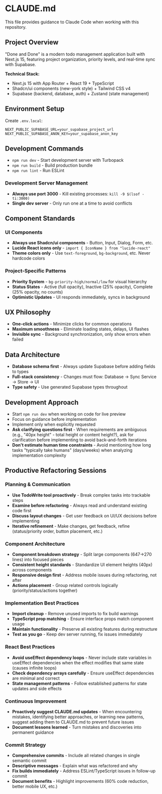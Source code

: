 # CLAUDE.md

This file provides guidance to Claude Code when working with this repository.

## Project Overview

"Done and Done" is a modern todo management application built with Next.js 15, featuring project organization, priority levels, and real-time sync with Supabase.

**Technical Stack:**
- Next.js 15 with App Router + React 19 + TypeScript
- Shadcn/ui components (new-york style) + Tailwind CSS v4
- Supabase (backend, database, auth) + Zustand (state management)

## Environment Setup

Create `.env.local`:
```env
NEXT_PUBLIC_SUPABASE_URL=your_supabase_project_url
NEXT_PUBLIC_SUPABASE_ANON_KEY=your_supabase_anon_key
```

## Development Commands

- `npm run dev` - Start development server with Turbopack
- `npm run build` - Build production bundle
- `npm run lint` - Run ESLint

### Development Server Management
- **Always use port 3000** - Kill existing processes: `kill -9 $(lsof -ti:3000)`
- **Single dev server** - Only run one at a time to avoid conflicts

## Component Standards

### UI Components
- **Always use Shadcn/ui components** - Button, Input, Dialog, Form, etc.
- **Lucide React icons only** - `import { IconName } from "lucide-react"`
- **Theme colors only** - Use `text-foreground`, `bg-background`, etc. Never hardcode colors

### Project-Specific Patterns
- **Priority System** - `bg-priority-high/normal/low` for visual hierarchy
- **Status States** - Active (full opacity), Inactive (25% opacity), Complete (25% opacity, no counts)
- **Optimistic Updates** - UI responds immediately, syncs in background

## UX Philosophy
- **One-click actions** - Minimize clicks for common operations
- **Maximum smoothness** - Eliminate loading states, delays, UI flashes
- **Invisible sync** - Background synchronization, only show errors when failed

## Data Architecture
- **Database schema first** - Always update Supabase before adding fields to types
- **Full-stack consistency** - Changes must flow: Database → Sync Service → Store → UI
- **Type safety** - Use generated Supabase types throughout

## Development Approach
- Start `npm run dev` when working on code for live preview
- Focus on guidance before implementation
- Implement only when explicitly requested
- **Ask clarifying questions first** - When requirements are ambiguous (e.g., "40px height" - total height or content height?), ask for clarification before implementing to avoid back-and-forth iterations
- **Don't estimate human time constraints** - Avoid mentioning how long tasks "typically take humans" (days/weeks) when analyzing implementation complexity

## Productive Refactoring Sessions

### Planning & Communication
- **Use TodoWrite tool proactively** - Break complex tasks into trackable steps
- **Examine before refactoring** - Always read and understand existing code first
- **Discuss layout changes** - Get user feedback on UI/UX decisions before implementing
- **Iterative refinement** - Make changes, get feedback, refine (status/priority order, button placement, etc.)

### Component Architecture
- **Component breakdown strategy** - Split large components (647→270 lines) into focused pieces
- **Consistent height standards** - Standardize UI element heights (40px) across components
- **Responsive design first** - Address mobile issues during refactoring, not after
- **Actions placement** - Group related controls logically (priority/status/actions together)

### Implementation Best Practices
- **Import cleanup** - Remove unused imports to fix build warnings
- **TypeScript prop matching** - Ensure interface props match component usage
- **Maintain functionality** - Preserve all existing features during restructure
- **Test as you go** - Keep dev server running, fix issues immediately

### React Best Practices
- **Avoid useEffect dependency loops** - Never include state variables in useEffect dependencies when the effect modifies that same state (causes infinite loops)
- **Check dependency arrays carefully** - Ensure useEffect dependencies are minimal and correct
- **State management patterns** - Follow established patterns for state updates and side effects

### Continuous Improvement
- **Proactively suggest CLAUDE.md updates** - When encountering mistakes, identifying better approaches, or learning new patterns, suggest adding them to CLAUDE.md to prevent future issues
- **Document lessons learned** - Turn mistakes and discoveries into permanent guidance

### Commit Strategy
- **Comprehensive commits** - Include all related changes in single semantic commit
- **Descriptive messages** - Explain what was refactored and why
- **Fix builds immediately** - Address ESLint/TypeScript issues in follow-up commit
- **Document benefits** - Highlight improvements (60% code reduction, better mobile UX, etc.)
